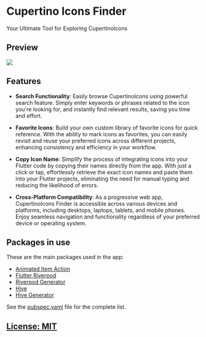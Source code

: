 # Cupertino Icons Finder
Your Ultimate Tool for Exploring CupertinoIcons 

## Preview
<img src="https://winminhtetz.github.io/img_file/preview.png"/>

## Features
- **Search Functionality**: Easily browse CupertinoIcons using powerful search feature. Simply enter keywords or phrases related to the icon you're looking for, and instantly find relevant results, saving you time and effort.

- **Favorite Icons**: Build your own custom library of favorite icons for quick reference. With the ability to mark icons as favorites, you can easily revisit and reuse your preferred icons across different projects, enhancing consistency and efficiency in your workflow.

- **Copy Icon Name**: Simplify the process of integrating icons into your Flutter code by copying their names directly from the app. With just a click or tap, effortlessly retrieve the exact icon names and paste them into your Flutter projects, eliminating the need for manual typing and reducing the likelihood of errors.

- **Cross-Platform Compatibility**: As a progressive web app, CupertinoIcons Finder is accessible across various devices and platforms, including desktops, laptops, tablets, and mobile phones. Enjoy seamless navigation and functionality regardless of your preferred device or operating system.

## Packages in use

These are the main packages used in the app:
- [Animated Item Action](https://pub.dev/packages/animated_item_action)
- [Flutter Riverpod](https://pub.dev/packages/flutter_riverpod) 
- [Riverpod Generator](https://pub.dev/packages/riverpod_generator)
- [Hive](https://pub.dev/packages/hive)
- [Hive Generator](https://pub.dev/packages/hive_generator)

See the [pubspec.yaml](pubspec.yaml) file for the complete list.
## [License: MIT](LICENSE.md)

